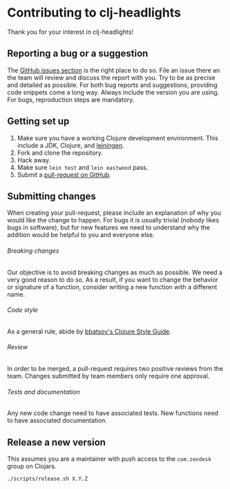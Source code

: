 # Contributing to clj-headlights

Thank you for your interest in clj-headlights!

## Reporting a bug or a suggestion

The [GitHub issues section](https://github.com/zendesk/clj-headlights/issues) is the right place to do so. File an issue there an the team will review and discuss the report with you. Try to be as precise and detailed as possible. For both bug reports and suggestions, providing code snippets come a long way. Always include the version you are using. For bugs, reproduction steps are mandatory.

## Getting set up

1. Make sure you have a working Clojure development environment. This include a JDK, Clojure, and [leiningen](https://github.com/technomancy/leiningen).
2. Fork and clone the repository.
3. Hack away.
4. Make sure `lein test` and `lein eastwood` pass.
5. Submit a [pull-request on GitHub](https://github.com/zendesk/clj-headlights/pulls).

## Submitting changes

When creating your pull-request, please include an explanation of why you would like the change to happen. For bugs it is usually trivial (nobody likes bugs in software), but for new features we need to understand why the addition would be helpful to you and everyone else.

###### Breaking changes

Our objective is to avoid breaking changes as much as possible. We need a very good reason to do so. As a result, if you want to change the behavior or signature of a function, consider writing a new function with a different name.

###### Code style

As a general rule, abide by [bbatsov's Clojure Style Guide](https://github.com/bbatsov/clojure-style-guide).

###### Review

In order to be merged, a pull-request requires two positive reviews from the team. Changes submitted by team members only require one approval.

###### Tests and documentation

Any new code change need to have associated tests. New functions need to have associated documentation.


## Release a new version

This assumes you are a maintainer with push access to the `com.zendesk` group on Clojars.

```bash
./scripts/release.sh X.Y.Z
```
